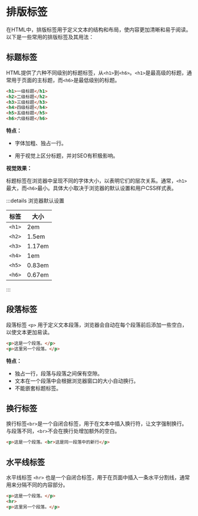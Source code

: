 # 排版标签  

在HTML中，排版标签用于定义文本的结构和布局，使内容更加清晰和易于阅读。以下是一些常用的排版标签及其用法：

## 标题标签

HTML提供了六种不同级别的标题标签，从`<h1>`到`<h6>`。`<h1>`是最高级的标题，通常用于页面的主标题，而`<h6>`是最低级别的标题。

```html
<h1>一级标题</h1>
<h2>二级标题</h2>
<h3>三级标题</h3>
<h4>四级标题</h4>
<h5>五级标题</h5>
<h6>六级标题</h6>
```

**特点：**

- 字体加粗、独占一行。

- 用于视觉上区分标题，并对SEO有积极影响。

**视觉效果：**

标题标签在浏览器中呈现不同的字体大小，以表明它们的层次关系。通常，`<h1>`最大，而`<h6>`最小。具体大小取决于浏览器的默认设置和用户CSS样式表。

:::details 浏览器默认设置

| 标签   | 大小   |
| ------ | ------ |
| `<h1>` | 2em    |
| `<h2>` | 1.5em  |
| `<h3>` | 1.17em |
| `<h4>` | 1em    |
| `<h5>` | 0.83em |
| `<h6>` | 0.67em |

:::

## 段落标签

段落标签 `<p>` 用于定义文本段落，浏览器会自动在每个段落前后添加一些空白，以使文本更加易读。

```html
<p>这是一个段落。</p>
<p>这里另一个段落。</p>
```

**特点：**

- 独占一行，段落与段落之间保有空隙。
- 文本在一个段落中会根据浏览器窗口的大小自动换行。
- 不能嵌套标题标签。



## 换行标签

换行标签`<br>`是一个自闭合标签，用于在文本中插入换行符，让文字强制换行。与段落不同，`<br>`不会在换行处增加额外的空白。

```html
<p>这是一个段落。<br>这是同一段落中的新行</p>
```



## 水平线标签

水平线标签 `<hr>` 也是一个自闭合标签，用于在页面中插入一条水平分割线，通常用来分隔不同的内容部分。

```html
<p>这是一个段落。</p>
<hr>
<p>这里另一个段落。</p>
```

